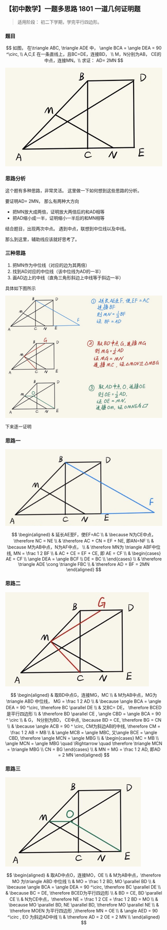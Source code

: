 ## 【初中数学】一题多思路 1801 一道几何证明题
> 适用阶段： 初二下学期，学完平行四边形。

### 题目
$$
如图， 在\triangle ABC, \triangle ADE 中， \angle BCA = \angle DEA = 90 ^\circ, \\ A,C,E 在一条直线上，且BC=DE，连接BD， \\
M，N分别为AB， CE的中点，连接MN。\\
求证： AD= 2MN
$$

![](../imgs/18/q1_1.png)

### 思路分析
这个题有多种思路，非常灵活。
这里做一下如何想到这些思路的分析。

要证明AD= 2MN，
那么有两种大方向
- 把MN放大成两倍，证明放大两倍后的和AD相等
- 把AD缩小成一半，证明缩小一半后的和MN相等

结合题目，出现两次中点。
遇到中点，联想到中位线以及中线。

那么到这里，辅助线应该就好思考了。

### 三种思路
1. 把MN作为中位线（对应的边为其两倍）
2. 找到AD对应的中位线（该中位线为AD的一半）
3. 画AD边上的中线（直角三角形斜边上中线等于斜边一半）

具体如下图所示

![](../imgs/18/q1_6.jpg)

下来逐一证明
### 思路一
![](../imgs/18/q1_3.png)

$$
\begin{aligned}
& 延长AE至F，使EF=AC \\
& \because N为CE中点，\therefore NC = NE \\
& \therefore AC + CN = EF + NE, 即AN=NF \\
& \because M为AB中点，N为AF中点， \\
& \therefore MN为 \triangle ABF中位线, MN = \frac 1 2 BF \\
& AC + CE = EF + CE, 即 AE = CF \\
& \begin{cases}
AE = CF \\
\angle DEA = \angle BCF \\
DE = BC \\
\end{cases} \\
& \therefore \triangle ADE \cong \triangle FBC \\
& \therefore AD = BF = 2MN
\end{aligned}
$$

### 思路二
![](../imgs/18/q1_4.jpg)

$$
\begin{aligned}
& 取BD中点G，连接MG，MC \\
& M为AB中点，MG为\triangle ABD 中位线， MG = \frac 1 2 AD \\
& \because \angle BCA = \angle DEA = 90 ^\circ, \therefore BC \parallel DE \\
& 又BC= DE， \therefore BCED 是平行四边形 \\
& \therefore BD \parallel CE , \angle CBD = \angle BCA = 90 ^ \circ \\
& G， N分别为BD， CE中点, \because BD = CE, \therefore BG = CN \\
& \because \angle ACB = 90 ^ \circ, CM为斜边AB的中线, \therefore CM = \frac 1 2 AB = MB \\
& \angle MCB = \angle MBC, 又\angle BCE = \angle CBD, \therefore \angle MCN = \angle MBG  \\
& \begin{cases}
MC = MB \\
\angle MCN = \angle MBG \quad \Rightarrow \quad \therefore \triangle MCN = \triangle MBG \\
CN = BG
\end{cases} \\
& MN = MG = \frac 1 2 AD, 即AD = 2 MN
\end{aligned}
$$
### 思路三

![](../imgs/18/q1_5.jpg)

$$
\begin{aligned}
& 取AD中点O，连接MO，OE \\
& M为AB中点，\therefore MO 为\triangle ABD 中位线 \\
& MO = \frac 1 2 BD, MO \parallel BD \\
& \because \angle BCA = \angle DEA = 90 ^\circ, \therefore BC \parallel DE \\
& \because BC = DE, \therefore BCED为平行四边形 \\
& BD = CE, BD \parallel CE \\
& N为CE中点，\therefore NE = \frac 1 2 CE = \frac 1 2 BD = MO \\
& \because MO \parallel BD, NE \parallel BD, \therefore MO \parallel NE \\
& \therefore MOEN 为平行四边形 ,\therefore MN = OE \\
& \angle AED = 90 ^\circ , EO 为斜边AD中线 \\
& \therefore AD = 2 OE = 2 MN \\
\end{aligned}
$$
